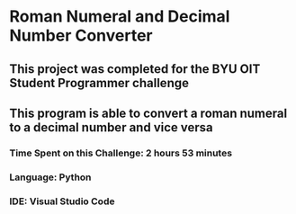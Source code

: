 # Roman Numeral and Decimal Number Converter

## This project was completed for the BYU OIT Student Programmer challenge
## This program is able to convert a roman numeral to a decimal number and vice versa

### Time Spent on this Challenge: 2 hours 53 minutes
### Language: Python
### IDE: Visual Studio Code